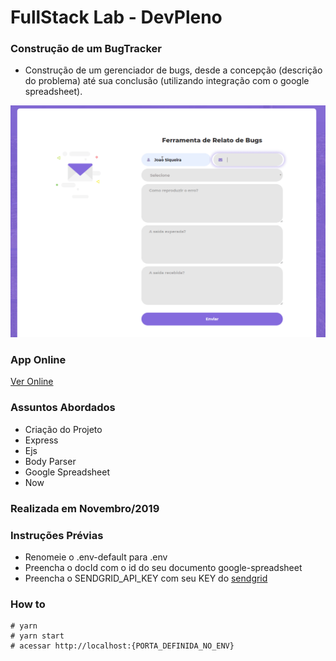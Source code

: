 # FullStack Lab - DevPleno

### Construção de um BugTracker
- Construção de um gerenciador de bugs, desde a concepção (descrição do problema) até sua conclusão (utilizando integração com o google spreadsheet).

![Project](https://github.com/RenatoSiqueira/DevPleno_BugTracker/blob/master/bugtracker.gif)

### App Online
[Ver  Online](https://devplenobugtracker.renatoelysiqueira.now.sh/)

### Assuntos Abordados
- Criação do Projeto
- Express
- Ejs
- Body Parser
- Google Spreadsheet
- Now

### Realizada em Novembro/2019

### Instruções Prévias
- Renomeie o .env-default para .env
- Preencha o docId com o id do seu documento google-spreadsheet
- Preencha o SENDGRID_API_KEY com seu KEY do [sendgrid](https://sendgrid.com/)


### How to
```
# yarn
# yarn start
# acessar http://localhost:{PORTA_DEFINIDA_NO_ENV}
```

